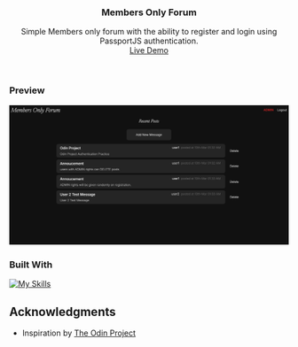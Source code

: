 <h3 align="center">Members Only Forum</h3>

  <p align="center">
    Simple Members only forum with the ability to register and login using PassportJS authentication.  
    <br />
    <a href="https://members-only-29to.onrender.com" target="_blank">Live Demo</a>
  </p>
</div>
<br>

<!-- ABOUT THE PROJECT -->

### Preview

<div align="center">
 <img src="./public/preview.png">
</div>

### Built With

[![My Skills](https://skillicons.dev/icons?i=nodejs,postgres,html,css)](https://skillicons.dev)

<!-- ACKNOWLEDGMENTS -->

## Acknowledgments

- Inspiration by <a href="https://www.theodinproject.com/lessons/node-path-nodejs-members-only" target="_blank">The Odin Project</a>
